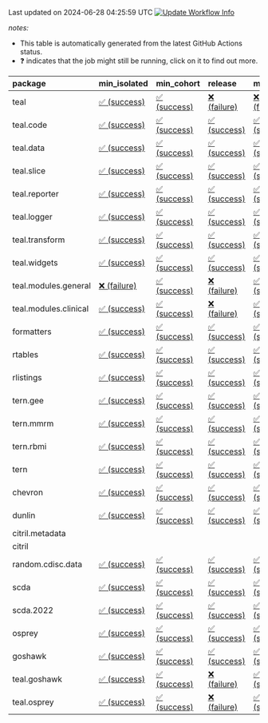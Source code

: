 Last updated on 2024-06-28 04:25:59 UTC [![Update Workflow
Info](https://github.com/averissimo/verdepcheck-status/actions/workflows/update.yaml/badge.svg)](https://github.com/averissimo/verdepcheck-status/actions/workflows/update.yaml)

*notes:*

-   This table is automatically generated from the latest GitHub Actions
    status.
-   ❓ indicates that the job might still be running, click on it to
    find out more.

<table>
<colgroup>
<col style="width: 4%" />
<col style="width: 23%" />
<col style="width: 23%" />
<col style="width: 23%" />
<col style="width: 23%" />
</colgroup>
<thead>
<tr class="header">
<th style="text-align: left;">package</th>
<th style="text-align: left;">min_isolated</th>
<th style="text-align: left;">min_cohort</th>
<th style="text-align: left;">release</th>
<th style="text-align: left;">max</th>
</tr>
</thead>
<tbody>
<tr class="odd">
<td style="text-align: left;">teal</td>
<td
style="text-align: left;"><a href="https://github.com/insightsengineering/teal/actions/runs/9630557280/job/26561246294">✅
(success)</a></td>
<td
style="text-align: left;"><a href="https://github.com/insightsengineering/teal/actions/runs/9630557280/job/26561246376">✅
(success)</a></td>
<td
style="text-align: left;"><a href="https://github.com/insightsengineering/teal/actions/runs/9630557280/job/26561246459">❌
(failure)</a></td>
<td
style="text-align: left;"><a href="https://github.com/insightsengineering/teal/actions/runs/9630557280/job/26561246208">❌
(failure)</a></td>
</tr>
<tr class="even">
<td style="text-align: left;">teal.code</td>
<td
style="text-align: left;"><a href="https://github.com/insightsengineering/teal.code/actions/runs/9630557887/job/26561247050">✅
(success)</a></td>
<td
style="text-align: left;"><a href="https://github.com/insightsengineering/teal.code/actions/runs/9630557887/job/26561246984">✅
(success)</a></td>
<td
style="text-align: left;"><a href="https://github.com/insightsengineering/teal.code/actions/runs/9630557887/job/26561247180">✅
(success)</a></td>
<td
style="text-align: left;"><a href="https://github.com/insightsengineering/teal.code/actions/runs/9630557887/job/26561247102">✅
(success)</a></td>
</tr>
<tr class="odd">
<td style="text-align: left;">teal.data</td>
<td
style="text-align: left;"><a href="https://github.com/insightsengineering/teal.data/actions/runs/9630559919/job/26561251251">✅
(success)</a></td>
<td
style="text-align: left;"><a href="https://github.com/insightsengineering/teal.data/actions/runs/9630559919/job/26561251324">✅
(success)</a></td>
<td
style="text-align: left;"><a href="https://github.com/insightsengineering/teal.data/actions/runs/9630559919/job/26561251488">✅
(success)</a></td>
<td
style="text-align: left;"><a href="https://github.com/insightsengineering/teal.data/actions/runs/9630559919/job/26561251419">✅
(success)</a></td>
</tr>
<tr class="even">
<td style="text-align: left;">teal.slice</td>
<td
style="text-align: left;"><a href="https://github.com/insightsengineering/teal.slice/actions/runs/9630565266/job/26561262286">✅
(success)</a></td>
<td
style="text-align: left;"><a href="https://github.com/insightsengineering/teal.slice/actions/runs/9630565266/job/26561262065">✅
(success)</a></td>
<td
style="text-align: left;"><a href="https://github.com/insightsengineering/teal.slice/actions/runs/9630565266/job/26561262367">✅
(success)</a></td>
<td
style="text-align: left;"><a href="https://github.com/insightsengineering/teal.slice/actions/runs/9630565266/job/26561262194">✅
(success)</a></td>
</tr>
<tr class="odd">
<td style="text-align: left;">teal.reporter</td>
<td
style="text-align: left;"><a href="https://github.com/insightsengineering/teal.reporter/actions/runs/9630562403/job/26561256342">✅
(success)</a></td>
<td
style="text-align: left;"><a href="https://github.com/insightsengineering/teal.reporter/actions/runs/9630562403/job/26561256181">✅
(success)</a></td>
<td
style="text-align: left;"><a href="https://github.com/insightsengineering/teal.reporter/actions/runs/9630562403/job/26561256418">✅
(success)</a></td>
<td
style="text-align: left;"><a href="https://github.com/insightsengineering/teal.reporter/actions/runs/9630562403/job/26561256261">✅
(success)</a></td>
</tr>
<tr class="even">
<td style="text-align: left;">teal.logger</td>
<td
style="text-align: left;"><a href="https://github.com/insightsengineering/teal.logger/actions/runs/9630557755/job/26561247039">✅
(success)</a></td>
<td
style="text-align: left;"><a href="https://github.com/insightsengineering/teal.logger/actions/runs/9630557755/job/26561246979">✅
(success)</a></td>
<td
style="text-align: left;"><a href="https://github.com/insightsengineering/teal.logger/actions/runs/9630557755/job/26561247087">✅
(success)</a></td>
<td
style="text-align: left;"><a href="https://github.com/insightsengineering/teal.logger/actions/runs/9630557755/job/26561246901">✅
(success)</a></td>
</tr>
<tr class="odd">
<td style="text-align: left;">teal.transform</td>
<td
style="text-align: left;"><a href="https://github.com/insightsengineering/teal.transform/actions/runs/9630562997/job/26561257147">✅
(success)</a></td>
<td
style="text-align: left;"><a href="https://github.com/insightsengineering/teal.transform/actions/runs/9630562997/job/26561257379">✅
(success)</a></td>
<td
style="text-align: left;"><a href="https://github.com/insightsengineering/teal.transform/actions/runs/9630562997/job/26561257324">✅
(success)</a></td>
<td
style="text-align: left;"><a href="https://github.com/insightsengineering/teal.transform/actions/runs/9630562997/job/26561257231">✅
(success)</a></td>
</tr>
<tr class="even">
<td style="text-align: left;">teal.widgets</td>
<td
style="text-align: left;"><a href="https://github.com/insightsengineering/teal.widgets/actions/runs/9630574911/job/26561282821">✅
(success)</a></td>
<td
style="text-align: left;"><a href="https://github.com/insightsengineering/teal.widgets/actions/runs/9630574911/job/26561282654">✅
(success)</a></td>
<td
style="text-align: left;"><a href="https://github.com/insightsengineering/teal.widgets/actions/runs/9630574911/job/26561282897">✅
(success)</a></td>
<td
style="text-align: left;"><a href="https://github.com/insightsengineering/teal.widgets/actions/runs/9630574911/job/26561282738">✅
(success)</a></td>
</tr>
<tr class="odd">
<td style="text-align: left;">teal.modules.general</td>
<td
style="text-align: left;"><a href="https://github.com/insightsengineering/teal.modules.general/actions/runs/9630557319/job/26561246365">❌
(failure)</a></td>
<td
style="text-align: left;"><a href="https://github.com/insightsengineering/teal.modules.general/actions/runs/9630557319/job/26561246443">✅
(success)</a></td>
<td
style="text-align: left;"><a href="https://github.com/insightsengineering/teal.modules.general/actions/runs/9630557319/job/26561246213">❌
(failure)</a></td>
<td
style="text-align: left;"><a href="https://github.com/insightsengineering/teal.modules.general/actions/runs/9630557319/job/26561246285">✅
(success)</a></td>
</tr>
<tr class="even">
<td style="text-align: left;">teal.modules.clinical</td>
<td
style="text-align: left;"><a href="https://github.com/insightsengineering/teal.modules.clinical/actions/runs/9683734196/job/26719898517">✅
(success)</a></td>
<td
style="text-align: left;"><a href="https://github.com/insightsengineering/teal.modules.clinical/actions/runs/9683734196/job/26719897830">✅
(success)</a></td>
<td
style="text-align: left;"><a href="https://github.com/insightsengineering/teal.modules.clinical/actions/runs/9683734196/job/26719898853">❌
(failure)</a></td>
<td
style="text-align: left;"><a href="https://github.com/insightsengineering/teal.modules.clinical/actions/runs/9683734196/job/26719898216">✅
(success)</a></td>
</tr>
<tr class="odd">
<td style="text-align: left;">formatters</td>
<td
style="text-align: left;"><a href="https://github.com/insightsengineering/formatters/actions/runs/9630566034/job/26561263576">✅
(success)</a></td>
<td
style="text-align: left;"><a href="https://github.com/insightsengineering/formatters/actions/runs/9630566034/job/26561263364">✅
(success)</a></td>
<td
style="text-align: left;"><a href="https://github.com/insightsengineering/formatters/actions/runs/9630566034/job/26561263709">✅
(success)</a></td>
<td
style="text-align: left;"><a href="https://github.com/insightsengineering/formatters/actions/runs/9630566034/job/26561263478">✅
(success)</a></td>
</tr>
<tr class="even">
<td style="text-align: left;">rtables</td>
<td
style="text-align: left;"><a href="https://github.com/insightsengineering/rtables/actions/runs/9680944237/job/26710333710">✅
(success)</a></td>
<td
style="text-align: left;"><a href="https://github.com/insightsengineering/rtables/actions/runs/9680944237/job/26710334657">✅
(success)</a></td>
<td
style="text-align: left;"><a href="https://github.com/insightsengineering/rtables/actions/runs/9680944237/job/26710335089">✅
(success)</a></td>
<td
style="text-align: left;"><a href="https://github.com/insightsengineering/rtables/actions/runs/9680944237/job/26710334134">✅
(success)</a></td>
</tr>
<tr class="odd">
<td style="text-align: left;">rlistings</td>
<td
style="text-align: left;"><a href="https://github.com/insightsengineering/rlistings/actions/runs/9630560833/job/26561252924">✅
(success)</a></td>
<td
style="text-align: left;"><a href="https://github.com/insightsengineering/rlistings/actions/runs/9630560833/job/26561252851">✅
(success)</a></td>
<td
style="text-align: left;"><a href="https://github.com/insightsengineering/rlistings/actions/runs/9630560833/job/26561253002">✅
(success)</a></td>
<td
style="text-align: left;"><a href="https://github.com/insightsengineering/rlistings/actions/runs/9630560833/job/26561252766">✅
(success)</a></td>
</tr>
<tr class="even">
<td style="text-align: left;">tern.gee</td>
<td
style="text-align: left;"><a href="https://github.com/insightsengineering/tern.gee/actions/runs/9630567580/job/26561267272">✅
(success)</a></td>
<td
style="text-align: left;"><a href="https://github.com/insightsengineering/tern.gee/actions/runs/9630567580/job/26561267204">✅
(success)</a></td>
<td
style="text-align: left;"><a href="https://github.com/insightsengineering/tern.gee/actions/runs/9630567580/job/26561267341">✅
(success)</a></td>
<td
style="text-align: left;"><a href="https://github.com/insightsengineering/tern.gee/actions/runs/9630567580/job/26561267128">✅
(success)</a></td>
</tr>
<tr class="odd">
<td style="text-align: left;">tern.mmrm</td>
<td
style="text-align: left;"><a href="https://github.com/insightsengineering/tern.mmrm/actions/runs/9630573987/job/26561280111">✅
(success)</a></td>
<td
style="text-align: left;"><a href="https://github.com/insightsengineering/tern.mmrm/actions/runs/9630573987/job/26561280008">✅
(success)</a></td>
<td
style="text-align: left;"><a href="https://github.com/insightsengineering/tern.mmrm/actions/runs/9630573987/job/26561280163">✅
(success)</a></td>
<td
style="text-align: left;"><a href="https://github.com/insightsengineering/tern.mmrm/actions/runs/9630573987/job/26561280060">✅
(success)</a></td>
</tr>
<tr class="even">
<td style="text-align: left;">tern.rbmi</td>
<td
style="text-align: left;"><a href="https://github.com/insightsengineering/tern.rbmi/actions/runs/9630565187/job/26561262224">✅
(success)</a></td>
<td
style="text-align: left;"><a href="https://github.com/insightsengineering/tern.rbmi/actions/runs/9630565187/job/26561262133">✅
(success)</a></td>
<td
style="text-align: left;"><a href="https://github.com/insightsengineering/tern.rbmi/actions/runs/9630565187/job/26561262304">✅
(success)</a></td>
<td
style="text-align: left;"><a href="https://github.com/insightsengineering/tern.rbmi/actions/runs/9630565187/job/26561261980">✅
(success)</a></td>
</tr>
<tr class="odd">
<td style="text-align: left;">tern</td>
<td
style="text-align: left;"><a href="https://github.com/insightsengineering/tern/actions/runs/9683600814/job/26719433605">✅
(success)</a></td>
<td
style="text-align: left;"><a href="https://github.com/insightsengineering/tern/actions/runs/9683600814/job/26719433041">✅
(success)</a></td>
<td
style="text-align: left;"><a href="https://github.com/insightsengineering/tern/actions/runs/9683600814/job/26719433914">✅
(success)</a></td>
<td
style="text-align: left;"><a href="https://github.com/insightsengineering/tern/actions/runs/9683600814/job/26719433335">✅
(success)</a></td>
</tr>
<tr class="even">
<td style="text-align: left;">chevron</td>
<td
style="text-align: left;"><a href="https://github.com/insightsengineering/chevron/actions/runs/9630575134/job/26561282903">✅
(success)</a></td>
<td
style="text-align: left;"><a href="https://github.com/insightsengineering/chevron/actions/runs/9630575134/job/26561282964">✅
(success)</a></td>
<td
style="text-align: left;"><a href="https://github.com/insightsengineering/chevron/actions/runs/9630575134/job/26561283037">✅
(success)</a></td>
<td
style="text-align: left;"><a href="https://github.com/insightsengineering/chevron/actions/runs/9630575134/job/26561283134">✅
(success)</a></td>
</tr>
<tr class="odd">
<td style="text-align: left;">dunlin</td>
<td
style="text-align: left;"><a href="https://github.com/insightsengineering/dunlin/actions/runs/9630560599/job/26561252410">✅
(success)</a></td>
<td
style="text-align: left;"><a href="https://github.com/insightsengineering/dunlin/actions/runs/9630560599/job/26561252498">✅
(success)</a></td>
<td
style="text-align: left;"><a href="https://github.com/insightsengineering/dunlin/actions/runs/9630560599/job/26561252645">✅
(success)</a></td>
<td
style="text-align: left;"><a href="https://github.com/insightsengineering/dunlin/actions/runs/9630560599/job/26561252583">✅
(success)</a></td>
</tr>
<tr class="even">
<td style="text-align: left;">citril.metadata</td>
<td style="text-align: left;"></td>
<td style="text-align: left;"></td>
<td style="text-align: left;"></td>
<td style="text-align: left;"></td>
</tr>
<tr class="odd">
<td style="text-align: left;">citril</td>
<td style="text-align: left;"></td>
<td style="text-align: left;"></td>
<td style="text-align: left;"></td>
<td style="text-align: left;"></td>
</tr>
<tr class="even">
<td style="text-align: left;">random.cdisc.data</td>
<td
style="text-align: left;"><a href="https://github.com/insightsengineering/random.cdisc.data/actions/runs/9630566006/job/26561263544">✅
(success)</a></td>
<td
style="text-align: left;"><a href="https://github.com/insightsengineering/random.cdisc.data/actions/runs/9630566006/job/26561263352">✅
(success)</a></td>
<td
style="text-align: left;"><a href="https://github.com/insightsengineering/random.cdisc.data/actions/runs/9630566006/job/26561263624">✅
(success)</a></td>
<td
style="text-align: left;"><a href="https://github.com/insightsengineering/random.cdisc.data/actions/runs/9630566006/job/26561263449">✅
(success)</a></td>
</tr>
<tr class="odd">
<td style="text-align: left;">scda</td>
<td
style="text-align: left;"><a href="https://github.com/insightsengineering/scda/actions/runs/9630560718/job/26561252773">✅
(success)</a></td>
<td
style="text-align: left;"><a href="https://github.com/insightsengineering/scda/actions/runs/9630560718/job/26561252627">✅
(success)</a></td>
<td
style="text-align: left;"><a href="https://github.com/insightsengineering/scda/actions/runs/9630560718/job/26561252854">✅
(success)</a></td>
<td
style="text-align: left;"><a href="https://github.com/insightsengineering/scda/actions/runs/9630560718/job/26561252695">✅
(success)</a></td>
</tr>
<tr class="even">
<td style="text-align: left;">scda.2022</td>
<td
style="text-align: left;"><a href="https://github.com/insightsengineering/scda.2022/actions/runs/9630566654/job/26561264422">✅
(success)</a></td>
<td
style="text-align: left;"><a href="https://github.com/insightsengineering/scda.2022/actions/runs/9630566654/job/26561264293">✅
(success)</a></td>
<td
style="text-align: left;"><a href="https://github.com/insightsengineering/scda.2022/actions/runs/9630566654/job/26561264488">✅
(success)</a></td>
<td
style="text-align: left;"><a href="https://github.com/insightsengineering/scda.2022/actions/runs/9630566654/job/26561264364">✅
(success)</a></td>
</tr>
<tr class="odd">
<td style="text-align: left;">osprey</td>
<td
style="text-align: left;"><a href="https://github.com/insightsengineering/osprey/actions/runs/9630572445/job/26561277789">✅
(success)</a></td>
<td
style="text-align: left;"><a href="https://github.com/insightsengineering/osprey/actions/runs/9630572445/job/26561277577">✅
(success)</a></td>
<td
style="text-align: left;"><a href="https://github.com/insightsengineering/osprey/actions/runs/9630572445/job/26561277875">✅
(success)</a></td>
<td
style="text-align: left;"><a href="https://github.com/insightsengineering/osprey/actions/runs/9630572445/job/26561277692">✅
(success)</a></td>
</tr>
<tr class="even">
<td style="text-align: left;">goshawk</td>
<td
style="text-align: left;"><a href="https://github.com/insightsengineering/goshawk/actions/runs/9630565274/job/26561262472">✅
(success)</a></td>
<td
style="text-align: left;"><a href="https://github.com/insightsengineering/goshawk/actions/runs/9630565274/job/26561262346">✅
(success)</a></td>
<td
style="text-align: left;"><a href="https://github.com/insightsengineering/goshawk/actions/runs/9630565274/job/26561262612">✅
(success)</a></td>
<td
style="text-align: left;"><a href="https://github.com/insightsengineering/goshawk/actions/runs/9630565274/job/26561262216">✅
(success)</a></td>
</tr>
<tr class="odd">
<td style="text-align: left;">teal.goshawk</td>
<td
style="text-align: left;"><a href="https://github.com/insightsengineering/teal.goshawk/actions/runs/9630565253/job/26561262151">✅
(success)</a></td>
<td
style="text-align: left;"><a href="https://github.com/insightsengineering/teal.goshawk/actions/runs/9630565253/job/26561262037">✅
(success)</a></td>
<td
style="text-align: left;"><a href="https://github.com/insightsengineering/teal.goshawk/actions/runs/9630565253/job/26561262302">❌
(failure)</a></td>
<td
style="text-align: left;"><a href="https://github.com/insightsengineering/teal.goshawk/actions/runs/9630565253/job/26561262230">✅
(success)</a></td>
</tr>
<tr class="even">
<td style="text-align: left;">teal.osprey</td>
<td
style="text-align: left;"><a href="https://github.com/insightsengineering/teal.osprey/actions/runs/9630570300/job/26561273028">✅
(success)</a></td>
<td
style="text-align: left;"><a href="https://github.com/insightsengineering/teal.osprey/actions/runs/9630570300/job/26561272952">✅
(success)</a></td>
<td
style="text-align: left;"><a href="https://github.com/insightsengineering/teal.osprey/actions/runs/9630570300/job/26561273100">❌
(failure)</a></td>
<td
style="text-align: left;"><a href="https://github.com/insightsengineering/teal.osprey/actions/runs/9630570300/job/26561272884">✅
(success)</a></td>
</tr>
</tbody>
</table>

